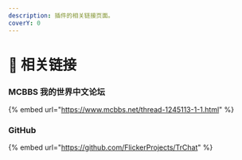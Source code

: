```yaml
---
description: 插件的相关链接页面。
coverY: 0
---
```


# 🔗 相关链接

### MCBBS 我的世界中文论坛

{% embed url="https://www.mcbbs.net/thread-1245113-1-1.html" %}

### GitHub

{% embed url="https://github.com/FlickerProjects/TrChat" %}
